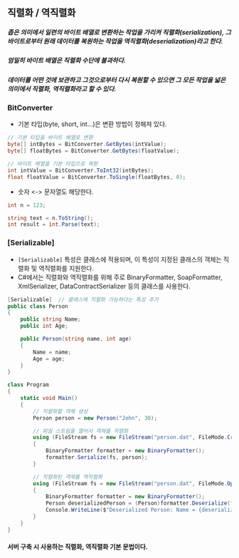 ## 직렬화 / 역직렬화
##### 좁은 의미에서 일련의 바이트 배열로 변환하는 작업을 가리켜 직렬화(serialization), 그 바이트로부터 원래 데이터를 복원하는 작업을 역직렬화(deserialization)라고 한다.
##### 엄밀히 바이트 배열은 직렬화 수단에 불과하다.
##### 데이터를 어떤 것에 보관하고 그것으로부터 다시 복원할 수 있으면 그 모든 작업을 넓은 의미에서 직렬화, 역직렬화라고 할 수 있다.

### BitConverter
- 기본 타입(byte, short, int...)은 변환 방법이 정해져 있다.
```cs
// 기본 타입을 바이트 배열로 변환
byte[] intBytes = BitConverter.GetBytes(intValue);
byte[] floatBytes = BitConverter.GetBytes(floatValue);

// 바이트 배열을 기본 타입으로 복원
int intValue = BitConverter.ToInt32(intBytes);
float floatValue = BitConverter.ToSingle(floatBytes, 0);
```

- 숫자 <-> 문자열도 해당한다.
```cs
int n = 123;

string text = n.ToString();
int result = int.Parse(text);
```

### [Serializable]
- `[Serializable]` 특성은 클래스에 적용되며, 이 특성이 지정된 클래스의 객체는 직렬화 및 역직렬화를 지원한다.
-  C#에서는 직렬화와 역직렬화를 위해 주로 BinaryFormatter, SoapFormatter, XmlSerializer, DataContractSerializer 등의 클래스를 사용한다.
```cs
[Serializable]  // 클래스에 직렬화 가능하다는 특성 추가
public class Person
{
    public string Name;
    public int Age;

    public Person(string name, int age)
    {
        Name = name;
        Age = age;
    }
}

class Program
{
    static void Main()
    {
        // 직렬화할 객체 생성
        Person person = new Person("John", 30);

        // 파일 스트림을 열어서 객체를 직렬화
        using (FileStream fs = new FileStream("person.dat", FileMode.Create))
        {
            BinaryFormatter formatter = new BinaryFormatter();
            formatter.Serialize(fs, person);
        }

        // 직렬화된 객체를 역직렬화
        using (FileStream fs = new FileStream("person.dat", FileMode.Open))
        {
            BinaryFormatter formatter = new BinaryFormatter();
            Person deserializedPerson = (Person)formatter.Deserialize(fs);
            Console.WriteLine($"Deserialized Person: Name = {deserializedPerson.Name}, Age = {deserializedPerson.Age}");
        }
    }
}
```

#### 서버 구축 시 사용하는 직렬화, 역직렬화 기본 문법이다.
